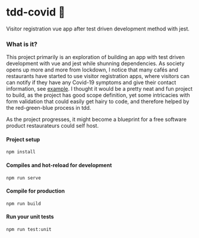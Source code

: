 # tdd-covid 🦠

Visitor registration vue app after test driven development method with jest.

### What is it?

This project primarily is an exploration of building an app with test driven development with vue and jest while shunning dependencies. As society opens up more and more from lockdown, I notice that many cafés and restaurants have started to use visitor registration apps, where visitors can can notify if they have any Covid-19 symptoms and give their contact information, see [example](https://bezoeker.app/). I thought it would be a pretty neat and fun project to build, as the project has good scope definition, yet some intricacies with form validation that could easily get hairy to code, and therefore helped by the red-green-blue process in tdd.

As the project progresses, it might become a blueprint for a free software product restaurateurs could self host.

#### Project setup

```
npm install
```

#### Compiles and hot-reload for development

```
npm run serve
```

#### Compile for production

```
npm run build
```

#### Run your unit tests

```
npm run test:unit
```
